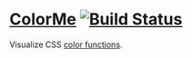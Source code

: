 # [ColorMe](https://colorme.io) [![Build Status](https://travis-ci.org/tylergaw/colorme.svg)](https://travis-ci.org/tylergaw/colorme)

Visualize CSS [color functions](https://drafts.csswg.org/css-color/#modifying-colors).
